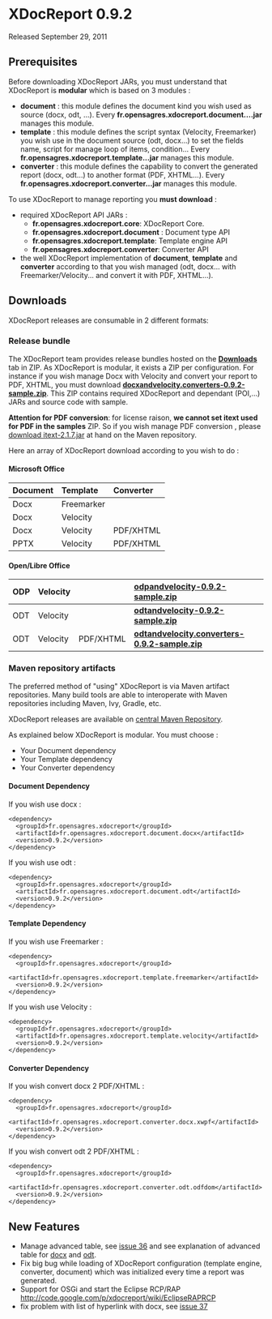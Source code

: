 # XDocReport 0.9.2 #

Released September 29, 2011

## Prerequisites ##

Before downloading XDocReport JARs, you must understand that XDocReport is **modular** which is based on 3 modules :

  * **document** : this module defines the document kind you wish used as source (docx, odt, ...). Every **fr.opensagres.xdocreport.document....jar** manages this module.
  * **template** : this module defines the script syntax (Velocity, Freemarker) you wish use in the document source (odt, docx...) to set the fields name, script for manage loop of items, condition... Every **fr.opensagres.xdocreport.template...jar** manages this module.
  * **converter** : this module defines the capability to convert the generated report (docx, odt...) to another format (PDF, XHTML...). Every **fr.opensagres.xdocreport.converter...jar** manages this module.

To use XDocReport to manage reporting you **must download** :

  * required XDocReport API JARs :
    * **fr.opensagres.xdocreport.core**: XDocReport Core.
    * **fr.opensagres.xdocreport.document** : Document type API
    * **fr.opensagres.xdocreport.template**: Template engine API
    * **fr.opensagres.xdocreport.converter**: Converter API
  * the well XDocReport implementation of **document**, **template** and **converter** according to that you wish managed (odt, docx... with Freemarker/Velocity... and convert it with PDF, XHTML...).

## Downloads ##

XDocReport releases are consumable in 2 different formats:

### Release bundle ###

The XDocReport team provides release bundles hosted on the **[Downloads](http://code.google.com/p/xdocreport/downloads/list)** tab in ZIP. As XDocReport is modular, it exists a ZIP per configuration. For instance if you wish manage Docx with Velocity and convert your report to PDF, XHTML, you must download **[docxandvelocity.converters-0.9.2-sample.zip](http://code.google.com/p/xdocreport/downloads/list)**. This ZIP contains required XDocReport and dependant (POI,...) JARs and source code with sample.

**Attention for PDF conversion**: for license raison, **we cannot set itext used for PDF in the samples** ZIP. So if you wish manage PDF conversion , please [download itext-2.1.7.jar](http://search.maven.org/#artifactdetails|com.lowagie|itext|2.1.7|jar) at hand on the Maven repository.

Here an array of XDocReport download according to you wish to do :

#### Microsoft Office ####

| **Document** | **Template** | **Converter** |
|:-------------|:-------------|:--------------|
| Docx         | Freemarker   |     | **[docxandfreemarker-0.9.2-sample.zip](http://code.google.com/p/xdocreport/downloads/list)** |
| Docx         | Velocity     |       | **[docxandvelocity-0.9.2-sample.zip](http://code.google.com/p/xdocreport/downloads/list)** |
| Docx         | Velocity     |     PDF/XHTML      | **[docxandvelocity.converters-0.9.2-sample.zip](http://code.google.com/p/xdocreport/downloads/list)** |
| PPTX         | Velocity     |     PDF/XHTML      | **[pptxandvelocity-0.9.2-sample.zip](http://code.google.com/p/xdocreport/downloads/list)** |

#### Open/Libre Office ####

| ODP       | Velocity |      | **[odpandvelocity-0.9.2-sample.zip](http://code.google.com/p/xdocreport/downloads/list)** |
|:----------|:---------|:-----|:------------------------------------------------------------------------------------------|
| ODT       | Velocity |      | **[odtandvelocity-0.9.2-sample.zip](http://code.google.com/p/xdocreport/downloads/list)** |
| ODT       | Velocity |     PDF/XHTML      | **[odtandvelocity.converters-0.9.2-sample.zip](http://code.google.com/p/xdocreport/downloads/list)** |

### Maven repository artifacts ###

The preferred method of "using" XDocReport is via Maven artifact repositories. Many build tools are able to interoperate with Maven repositories including Maven, Ivy, Gradle, etc.

XDocReport releases are available on [central Maven Repository](http://search.maven.org/#search|ga|1|xdocreport).

As explained below XDocReport is modular. You must choose :

  * Your Document dependency
  * Your Template dependency
  * Your Converter dependency

#### Document Dependency ####

If you wish use docx :

```
<dependency>
  <groupId>fr.opensagres.xdocreport</groupId>
  <artifactId>fr.opensagres.xdocreport.document.docx</artifactId>
  <version>0.9.2</version>
</dependency>
```

If you wish use odt :

```
<dependency>
  <groupId>fr.opensagres.xdocreport</groupId>
  <artifactId>fr.opensagres.xdocreport.document.odt</artifactId>
  <version>0.9.2</version>
</dependency>
```

#### Template Dependency ####

If you wish use Freemarker :

```
<dependency>
  <groupId>fr.opensagres.xdocreport</groupId>
  <artifactId>fr.opensagres.xdocreport.template.freemarker</artifactId>
  <version>0.9.2</version>
</dependency>
```

If you wish use Velocity :

```
<dependency>
  <groupId>fr.opensagres.xdocreport</groupId>
  <artifactId>fr.opensagres.xdocreport.template.velocity</artifactId>
  <version>0.9.2</version>
</dependency>
```

#### Converter Dependency ####

If you wish convert docx 2 PDF/XHTML :

```
<dependency>
  <groupId>fr.opensagres.xdocreport</groupId>
  <artifactId>fr.opensagres.xdocreport.converter.docx.xwpf</artifactId>
  <version>0.9.2</version>
</dependency>
```

If you wish convert odt 2 PDF/XHTML  :

```
<dependency>
  <groupId>fr.opensagres.xdocreport</groupId>
  <artifactId>fr.opensagres.xdocreport.converter.odt.odfdom</artifactId>
  <version>0.9.2</version>
</dependency>
```

## New Features ##

  * Manage advanced table, see [issue 36](http://code.google.com/p/xdocreport/issues/detail?id=36) and see explanation of advanced table for [docx](http://code.google.com/p/xdocreport/wiki/DocxReportingJavaMainListFieldAdvancedTable) and [odt](http://code.google.com/p/xdocreport/wiki/ODTReportingJavaMainListFieldAdvancedTable).
  * Fix big bug while loading of XDocReport configuration (template engine, converter, document) which was initialized every time a report was generated.
  * Support for OSGi and start the Eclipse RCP/RAP http://code.google.com/p/xdocreport/wiki/EclipseRAPRCP
  * fix problem with list of hyperlink with docx, see [issue 37](http://code.google.com/p/xdocreport/issues/detail?id=37)